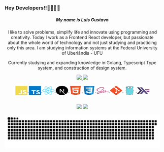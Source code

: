 ### Hey Developers!!👨‍💻👩‍💻
 <div style="text-align:center; ">
  <h5>My name is Luis Gustavo</h5>
  <p>I like to solve problems, simplify life and innovate using programming and creativity. Today I
work as a Frontend React developer, but passionate about the whole world of technology
and not just studying and practicing only this area. I am studying information systems at the
Federal University of Uberlândia - UFU</p>
  <p>Currently studying and expanding knowledge in Golang, Typescript Type system, and construction of design system.</p>
 <div>
 <div>
   <a href="https://github.com/rafaballerini">
   <img height="180em" src="https://github-readme-stats.vercel.app/api?username=luisgustavom1&show_icons=true&theme=algolia&include_all_commits=true&count_private=true"/>
   <img height="180em" src="https://github-readme-stats.vercel.app/api/top-langs/?username=luisgustavom1&layout=compact&langs_count=7&theme=algolia"/>
 </div>
 <div style="display: inline_block"><br>
   <img align="center" alt="Luis-Js" height="30" width="40" src="https://raw.githubusercontent.com/devicons/devicon/master/icons/javascript/javascript-plain.svg">
   <img align="center" alt="Luis-Ts" height="30" width="40" src="https://raw.githubusercontent.com/devicons/devicon/master/icons/typescript/typescript-plain.svg">
   <img align="center" alt="Luis-React" height="30" width="40" src="https://raw.githubusercontent.com/devicons/devicon/master/icons/react/react-original.svg">
     <img align="center" alt="Luis-Next" height="30" width="40" src="https://raw.githubusercontent.com/devicons/devicon/master/icons/nextjs/nextjs-original.svg">
   <img align="center" alt="Luis-HTML" height="30" width="40" src="https://raw.githubusercontent.com/devicons/devicon/master/icons/html5/html5-original.svg">
   <img align="center" alt="Luis-CSS" height="30" width="40" src="https://raw.githubusercontent.com/devicons/devicon/master/icons/css3/css3-original.svg">
   <img align="center" alt="Luis-Sass" height="30" width="40" src="https://raw.githubusercontent.com/devicons/devicon/master/icons/sass/sass-original.svg">
   <img align="center" alt="Luis-Git" height="30" width="40" src="https://raw.githubusercontent.com/devicons/devicon/master/icons/git/git-original.svg">
   <img align="center" alt="Luis-Git" height="30" width="40" src="https://raw.githubusercontent.com/devicons/devicon/master/icons/go/go-original.svg"> 
   <img align="center" alt="Luis-Git" height="30" width="40" src="https://raw.githubusercontent.com/devicons/devicon/master/icons/haskell/haskell-original.svg">
 </div>   
 
  ##
 
 <div>
  <a href="https://instagram.com/luisgustavom1" target="_blank"><img src="https://img.shields.io/badge/-Instagram-%23E4405F?style=for-the-badge&logo=instagram&logoColor=white" target="_blank"></a>
 <a href="https://www.linkedin.com/in/luisgustavom1/" target="_blank"><img src="https://img.shields.io/badge/-LinkedIn-%230077B5?style=for-the-badge&logo=linkedin&logoColor=white" target="_blank"></a>
  
  ![Snake animation](https://github.com/Luisgustavom1/Luisgustavom1/blob/output/github-contribution-grid-snake.svg)  
  </div>
